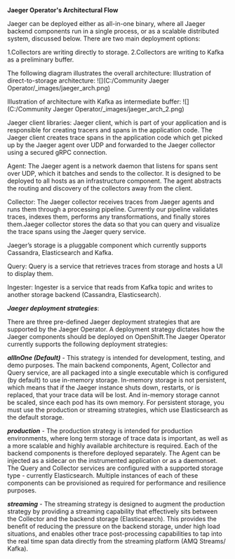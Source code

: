 **Jaeger Operator's Architectural Flow**

Jaeger can be deployed either as all-in-one binary, where all Jaeger backend components run in a single process, or as a scalable distributed system, discussed below. There are two main deployment options:

1.Collectors are writing directly to storage.
2.Collectors are writing to Kafka as a preliminary buffer.

The following diagram illustrates the overall architecture:
Illustration of direct-to-storage architecture:
![](C:/Community Jaeger Operator/_images/jaeger_arch.png)

Illustration of architecture with Kafka as intermediate buffer:
![](C:/Community Jaeger Operator/_images/jaeger_arch_2.png)

Jaeger client libraries:
Jaeger client, which is part of your application and is responsible for creating tracers and spans in the application code. The Jaeger client creates trace spans in the application code which get picked up by the Jaeger agent over UDP and forwarded to the Jaeger collector using a secured gRPC connection. 

Agent:
The Jaeger agent is a network daemon that listens for spans sent over UDP, which it batches and sends to the collector. It is designed to be deployed to all hosts as an infrastructure component. The agent abstracts the routing and discovery of the collectors away from the client.

Collector:
The Jaeger collector receives traces from Jaeger agents and runs them through a processing pipeline. Currently our pipeline validates traces, indexes them, performs any transformations, and finally stores them.Jaeger collector stores the data so that you can query and visualize the trace spans using the Jaeger query service. 

Jaeger’s storage is a pluggable component which currently supports Cassandra, Elasticsearch and Kafka.

Query:
Query is a service that retrieves traces from storage and hosts a UI to display them.

Ingester:
Ingester is a service that reads from Kafka topic and writes to another storage backend (Cassandra, Elasticsearch).


***Jaeger deployment strategies***:

There are three pre-defined Jaeger deployment strategies that are supported by the Jaeger Operator. A deployment strategy dictates how the Jaeger components should be deployed on OpenShift.The Jaeger Operator currently supports the following deployment strategies:

***allInOne (Default)*** - This strategy is intended for development, testing, and demo purposes. The main backend components, Agent, Collector and Query service, are all packaged into a single executable which is configured (by default) to use in-memory storage.
In-memory storage is not persistent, which means that if the Jaeger instance shuts down, restarts, or is replaced, that your trace data will be lost. And in-memory storage cannot be scaled, since each pod has its own memory. For persistent storage, you must use the production or streaming strategies, which use Elasticsearch as the default storage.

***production*** - The production strategy is intended for production environments, where long term storage of trace data is important, as well as a more scalable and highly available architecture is required. Each of the backend components is therefore deployed separately. The Agent can be injected as a sidecar on the instrumented application or as a daemonset. The Query and Collector services are configured with a supported storage type - currently Elasticsearch. Multiple instances of each of these components can be provisioned as required for performance and resilience purposes.

***streaming*** - The streaming strategy is designed to augment the production strategy by providing a streaming capability that effectively sits between the Collector and the backend storage (Elasticsearch). This provides the benefit of reducing the pressure on the backend storage, under high load situations, and enables other trace post-processing capabilities to tap into the real time span data directly from the streaming platform (AMQ Streams/ Kafka).